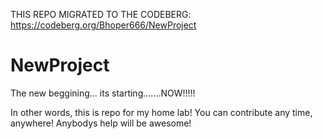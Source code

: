 THIS REPO MIGRATED TO THE CODEBERG: https://codeberg.org/Bhoper666/NewProject

# NewProject
The new beggining... its starting.......NOW!!!!!


In other words, this is repo for my home lab! You can contribute any time, anywhere! Anybodys help will be awesome!

